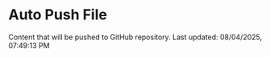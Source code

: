 # Auto Push File

Content that will be pushed to GitHub repository.
Last updated: 08/04/2025, 07:49:13 PM
